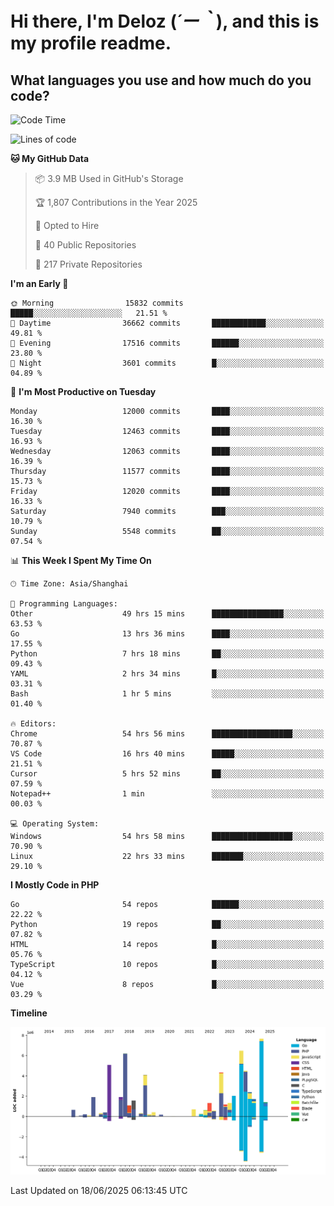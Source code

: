 # **Hi there, I'm Deloz (*´ー｀*), and this is my profile readme.**

## **What languages you use and how much do you code?**

<!--START_SECTION:waka-->
![Code Time](http://img.shields.io/badge/Code%20Time-6%2C687%20hrs%2022%20mins-blue)

![Lines of code](https://img.shields.io/badge/From%20Hello%20World%20I%27ve%20Written-60.9%20million%20lines%20of%20code-blue)

**🐱 My GitHub Data** 

> 📦 3.9 MB Used in GitHub's Storage 
 > 
> 🏆 1,807 Contributions in the Year 2025
 > 
> 💼 Opted to Hire
 > 
> 📜 40 Public Repositories 
 > 
> 🔑 217 Private Repositories 
 > 
**I'm an Early 🐤** 

```text
🌞 Morning                15832 commits       █████░░░░░░░░░░░░░░░░░░░░   21.51 % 
🌆 Daytime                36662 commits       ████████████░░░░░░░░░░░░░   49.81 % 
🌃 Evening                17516 commits       ██████░░░░░░░░░░░░░░░░░░░   23.80 % 
🌙 Night                  3601 commits        █░░░░░░░░░░░░░░░░░░░░░░░░   04.89 % 
```
📅 **I'm Most Productive on Tuesday** 

```text
Monday                   12000 commits       ████░░░░░░░░░░░░░░░░░░░░░   16.30 % 
Tuesday                  12463 commits       ████░░░░░░░░░░░░░░░░░░░░░   16.93 % 
Wednesday                12063 commits       ████░░░░░░░░░░░░░░░░░░░░░   16.39 % 
Thursday                 11577 commits       ████░░░░░░░░░░░░░░░░░░░░░   15.73 % 
Friday                   12020 commits       ████░░░░░░░░░░░░░░░░░░░░░   16.33 % 
Saturday                 7940 commits        ███░░░░░░░░░░░░░░░░░░░░░░   10.79 % 
Sunday                   5548 commits        ██░░░░░░░░░░░░░░░░░░░░░░░   07.54 % 
```


📊 **This Week I Spent My Time On** 

```text
🕑︎ Time Zone: Asia/Shanghai

💬 Programming Languages: 
Other                    49 hrs 15 mins      ████████████████░░░░░░░░░   63.53 % 
Go                       13 hrs 36 mins      ████░░░░░░░░░░░░░░░░░░░░░   17.55 % 
Python                   7 hrs 18 mins       ██░░░░░░░░░░░░░░░░░░░░░░░   09.43 % 
YAML                     2 hrs 34 mins       █░░░░░░░░░░░░░░░░░░░░░░░░   03.31 % 
Bash                     1 hr 5 mins         ░░░░░░░░░░░░░░░░░░░░░░░░░   01.40 % 

🔥 Editors: 
Chrome                   54 hrs 56 mins      ██████████████████░░░░░░░   70.87 % 
VS Code                  16 hrs 40 mins      █████░░░░░░░░░░░░░░░░░░░░   21.51 % 
Cursor                   5 hrs 52 mins       ██░░░░░░░░░░░░░░░░░░░░░░░   07.59 % 
Notepad++                1 min               ░░░░░░░░░░░░░░░░░░░░░░░░░   00.03 % 

💻 Operating System: 
Windows                  54 hrs 58 mins      ██████████████████░░░░░░░   70.90 % 
Linux                    22 hrs 33 mins      ███████░░░░░░░░░░░░░░░░░░   29.10 % 
```

**I Mostly Code in PHP** 

```text
Go                       54 repos            ██████░░░░░░░░░░░░░░░░░░░   22.22 % 
Python                   19 repos            ██░░░░░░░░░░░░░░░░░░░░░░░   07.82 % 
HTML                     14 repos            █░░░░░░░░░░░░░░░░░░░░░░░░   05.76 % 
TypeScript               10 repos            █░░░░░░░░░░░░░░░░░░░░░░░░   04.12 % 
Vue                      8 repos             █░░░░░░░░░░░░░░░░░░░░░░░░   03.29 % 
```



**Timeline**

![Lines of Code chart](https://raw.githubusercontent.com/deloz/deloz/main/assets/bar_graph.png)


 Last Updated on 18/06/2025 06:13:45 UTC
<!--END_SECTION:waka-->
